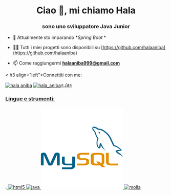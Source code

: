 <h1 align="center">Ciao 👋, mi chiamo Hala</h1>
<h3 align="center">sono uno sviluppatore Java Junior</h3>

- 🌱 Attualmente sto imparando **Spring Boot* *

- 👨‍💻 Tutti i miei progetti sono disponibili su [https://github.com/halaaniba](https://github.com/halaaniba)

- 📫 Come raggiungermi **halaaniba999@gmail.com**

< h3 align="left">Connettiti con me:</h3>
<p align="left">
<a href="https://linkedin.com/in/hala aniba" target="blank"><img align ="center" src="https://raw.githubusercontent.com/rahuldkjain/github-profile-readme-generator/master/src/images/icons/Social/linked-in-alt.svg" alt="hala aniba " altezza="3" larghezza="4" /></a>
<a href="https://instagram.com/hala_aniba" target="blank"><img align="center" src="https: //raw.githubusercontent.com/rahuldkjain/github-profile-readme-generator/master/src/images/icons/Social/instagram.svg" alt="hala_aniba" Height="3" width="4" />< /a>
</p>

<h3 align="left">Lingue e strumenti:</h3>
<p align="left"> <a href="https://www.w3schools.com/css/" target ="_blank" rel="noreferrer"> <img src="https://raw.githubusercontent.com/devicons/devicon/master/icons/css3/css3-original-wordmark.svg" alt="css3" width= "4" Height="4"/> </a> <a href="https://www.w3.org/html/" target="_blank" rel="noreferrer"> <img src="https: //raw.githubusercontent.com/devicons/devicon/master/icons/html5/html5-original-wordmark.svg" alt="html5" larghezza="4" altezza="4"/> </a> <a href ="https://www.java.com" target="_blank" rel="noreferrer"> <img src="https://raw.githubusercontent.com/devicons/devicon/master/icons/java/java- originali.svg" alt="java" larghezza="4" altezza="4"/> </a> <a href="https://www.mysql.com/" target="_blank" rel="noreferrer "> <img src="https://raw.githubusercontent.com/devicons/devicon/master/icons/mysql/mysql-original-wordmark.svg" alt="mysql" larghezza="4" altezza="4" /> </a> <a href="https://spring.io/" target="_blank" rel="noreferrer"> <img src="https://www.vettorelogo.zone/logos/springio/ icona-springio.svg" alt="molla" larghezza="4" altezza="4"/> </a> </p>
